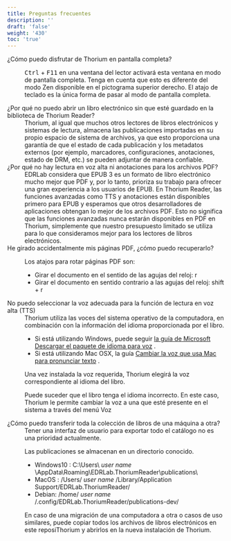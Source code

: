 ```yaml
---
title: Preguntas frecuentes
description: ''
draft: 'false'
weight: '430'
toc: 'true'
---
```


<dl>
<dt id="fullscreen">¿Cómo puedo disfrutar de Thorium en pantalla completa?
</dt>
<dd>
<p> 
<kbd>Ctrl</kbd> + <kbd>F11</kbd> en una ventana del lector activará esta ventana en modo de pantalla completa. Tenga en cuenta que esto es diferente del modo Zen disponible en el pictograma superior derecho. El atajo de teclado es la única forma de pasar al modo de pantalla completa.
</p>
</dd>

<dt id="manually_manage_files">¿Por qué no puedo abrir un libro electrónico sin que esté guardado en la biblioteca de Thorium Reader?
</dt>
<dd>
Thorium, al igual que muchos otros lectores de libros electrónicos y sistemas de lectura, almacena las publicaciones importadas en su propio espacio de sistema de archivos, ya que esto proporciona una garantía de que el estado de cada publicación y los metadatos externos (por ejemplo, marcadores, configuraciones, anotaciones, estado de DRM, etc.) se pueden adjuntar de manera confiable.
</dd>

<dt id="PDFsupport">¿Por qué no hay lectura en voz alta ni anotaciones para los archivos PDF?
</dt>
<dd>EDRLab considera que EPUB 3 es un formato de libro electrónico mucho mejor que PDF y, por lo tanto, prioriza su trabajo para ofrecer una gran experiencia a los usuarios de EPUB. En Thorium Reader, las funciones avanzadas como TTS y anotaciones están disponibles primero para EPUB y esperamos que otros desarrolladores de aplicaciones obtengan lo mejor de los archivos PDF. Esto no significa que las funciones avanzadas nunca estarán disponibles en PDF en Thorium, simplemente que nuestro presupuesto limitado se utiliza para lo que consideramos mejor para los lectores de libros electrónicos.
</dd>

<dt id="PDFrotate">He girado accidentalmente mis páginas PDF, ¿cómo puedo recuperarlo?
</dt>
<dd>

Los atajos para rotar páginas PDF son:

* Girar el documento en el sentido de las agujas del reloj: r
* Girar el documento en sentido contrario a las agujas del reloj: shift + r

</dd>

<dt id="TTSvoices">No puedo seleccionar la voz adecuada para la función de lectura en voz alta (TTS)</dt>
<dd>Thorium utiliza las voces del sistema operativo de la computadora, en combinación con la información del idioma proporcionada por el libro. 

- Si está utilizando Windows, puede seguir [la guía de Microsoft Descargar el paquete de idioma para voz](https://support.microsoft.com/en-us/windows/download-language-pack-for-speech-24d06ef3-ca09-ddcc-70a0-63606fd16394) .
- Si está utilizando Mac OSX, la guía [Cambiar la voz que usa Mac para pronunciar texto](https://support.apple.com/guide/mac-help/change-the-voice-your-mac-uses-to-speak-text-mchlp2290/mac) .

Una vez instalada la voz requerida, Thorium elegirá la voz correspondiente al idioma del libro.

Puede suceder que el libro tenga el idioma incorrecto. En este caso, Thorium le permite cambiar la voz a una que esté presente en el sistema a través del menú Voz
</dd>

<dt id="localStorage">¿Cómo puedo transferir toda la colección de libros de una máquina a otra?</dt>
<dd> Tener una interfaz de usuario para exportar todo el catálogo no es una prioridad actualmente.  

Las publicaciones se almacenan en un directorio  conocido.

  * Windows10 : C:\Users\ *user name* \AppData\Roaming\EDRLab.ThoriumReader\publications\
  * MacOS : /Users/ *user name* /Library/Application Support/EDRLab.ThoriumReader/
  * Debian: /home/ *user name* /.config/EDRLab.ThoriumReader/publications-dev/

En caso de una migración de una computadora a otra o casos de uso similares, puede copiar todos los archivos de libros electrónicos en este reposiThorium  y abrirlos en la nueva instalación de Thorium.

  </dd>
    </dl>

